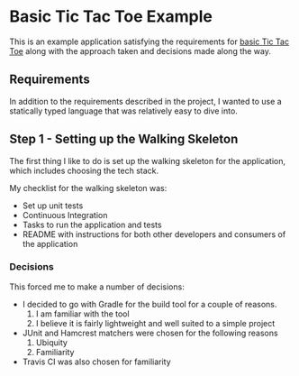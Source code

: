 # Basic Tic Tac Toe Example

This is an example application satisfying the requirements for [basic Tic Tac Toe][basic_ttt] along with the approach taken and decisions made along the way.

## Requirements

In addition to the requirements described in the project, I wanted to use a statically typed language that was relatively easy to dive into.

## Step 1 - Setting up the Walking Skeleton

The first thing I like to do is set up the walking skeleton for the application, which includes choosing the tech stack.

My checklist for the walking skeleton was:

 * Set up unit tests
 * Continuous Integration
 * Tasks to run the application and tests
 * README with instructions for both other developers and consumers of the application

### Decisions

This forced me to make a number of decisions:

 * I decided to go with Gradle for the build tool for a couple of reasons.
    1. I am familiar with the tool
    2. I believe it is fairly lightweight and well suited to a simple project
 * JUnit and Hamcrest matchers were chosen for the following reasons
    1. Ubiquity
    2. Familiarity
 * Travis CI was also chosen for familiarity

[basic_ttt]: https://github.com/8thlight/apprenticeship_syllabus/blob/master/crafter/projects/tic_tac_toe/tic_tac_toe_basic.md
